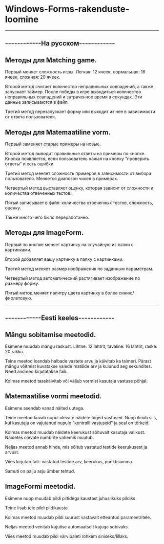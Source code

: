 # Windows-Forms-rakenduste-loomine

----------------------------------
------------На русском------------
----------------------------------


Методы для Matching game.
-------------------------
Первый меняет сложность игры. Легкая: 12 ячеек, нормальная: 16 ячеек, сложная: 20 ячеек.

Второй метод считает количество неправильных совпадений, а также запускает таймер. После победы в игре выводиться  количество неправильных совпадений и затраченное время в секундах. Эти данные записываются в файл.

Третий метод перезапускает форму или выходит из нее в зависимости от ответа пользователя.


Методы для Matemaatiline vorm.
------------------------------
Первый заменяет старые примеры на новые. 

Второй метод выводит правильные ответы на примеры по кнопке. Кнопка появляется, если пользователь нажал на кнопку "проверить ответы" и есть ошибки.

Третий метод меняет сложность примеров в зависимости от выбора пользователя. Меняется диапозон чисел в примерах.

Четвертый метод выставляет оценку, которая зависит от сложности и количества отвеченных тестов.

Пятый записывает в файл: количества отвеченных тестов, сложность, оценку.

Также много чего было переработанно.


Методы для ImageForm.
---------------------
Первый по кнопке меняет картинку на случайную из папки с картинками. 

Второй добавляет вашу картинку в папку с картинками.

Третий метод меняет размер изображения по заданным параметрам.

Четвертый метод автоматический растягивает изображение по размеру форму.

Пятый метод меняет палитру цвета картинку в более синию/фиолетовую.

------------------------------------
------------Eesti keeles------------
------------------------------------


Mängu sobitamise meetodid.
------------------------
Esimene muudab mängu raskust. Lihtne: 12 lahtrit, tavaline: 16 lahtrit, raske: 20 rakku.

Teine meetod loendab halbade vastete arvu ja käivitab ka taimeri. Pärast mängu võitmist kuvatakse valede matšide arv ja kulunud aeg sekundites. Need andmed kirjutatakse faili.

Kolmas meetod taaskäivitab või väljub vormist kasutaja vastuse põhjal.


Matemaatilise vormi meetodid.
------------------------------
Esimene asendab vanad näited uutega.

Teine meetod kuvab nupul olevate näidete õiged vastused. Nupp ilmub siis, kui kasutaja on vajutanud nupule "kontrolli vastuseid" ja seal on tõrkeid.

Kolmas meetod muudab näidete keerukust sõltuvalt kasutaja valikust. Näidetes olevate numbrite vahemik muutub.

Neljas meetod annab hinde, mis sõltub vastatud testide keerukusest ja arvust.

Viies kirjutab faili: vastatud testide arv, keerukus, punktisumma.

Samuti on palju asju ümber tehtud.


ImageFormi meetodid.
---------------------
Esimene nupp muudab pildi piltidega kaustast juhuslikuks pildiks.

Teine lisab teie pildi pildikausta.

Kolmas meetod muudab pildi suurust vastavalt etteantud parameetritele.

Neljas meetod venitab kujutise automaatselt kujuga sobivaks.

Viies meetod muudab pildi värvipaleti rohkem siniseks/lillaks.
